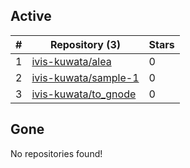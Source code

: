 ## Active
| # | Repository (3) | Stars |
| --- | --- | --- |
| 1 | [ivis-kuwata/alea](https://gin.g-node.org/ivis-kuwata/alea) | 0 |
| 2 | [ivis-kuwata/sample-1](https://gin.g-node.org/ivis-kuwata/sample-1) | 0 |
| 3 | [ivis-kuwata/to_gnode](https://gin.g-node.org/ivis-kuwata/to_gnode) | 0 |

## Gone
No repositories found!
